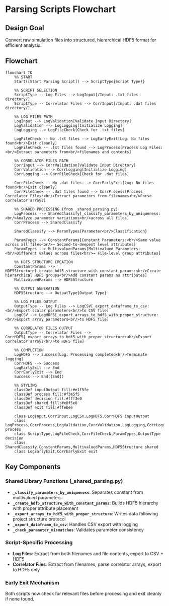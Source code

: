 # Parsing Scripts Flowchart

## Design Goal
Convert raw simulation files into structured, hierarchical HDF5 format
for efficient analysis.

## Flowchart

```mermaid
flowchart TD
    %% START
    Start([Start Parsing Script]) --> ScriptType{Script Type?}
    
    %% SCRIPT SELECTION
    ScriptType -- Log Files --> LogInput[/Input: .txt files directory/]
    ScriptType -- Correlator Files --> CorrInput[/Input: .dat files directory/]
    
    %% LOG FILES PATH
    LogInput --> LogValidation[Validate Input Directory]
    LogValidation --> LogLogging[Initialize Logging]
    LogLogging --> LogFileCheck[Check for .txt files]
    
    LogFileCheck -- No .txt files --> LogEarlyExit[Log: No files found<br/>Exit cleanly]
    LogFileCheck -- .txt files found --> LogProcess[Process Log Files:<br/>Extract parameters from<br/>filenames and contents]
    
    %% CORRELATOR FILES PATH
    CorrInput --> CorrValidation[Validate Input Directory]
    CorrValidation --> CorrLogging[Initialize Logging]
    CorrLogging --> CorrFileCheck[Check for .dat files]
    
    CorrFileCheck -- No .dat files --> CorrEarlyExit[Log: No files found<br/>Exit cleanly]
    CorrFileCheck -- .dat files found --> CorrProcess[Process Correlator Files:<br/>Extract parameters from filenames<br/>Parse correlator arrays]
    
    %% SHARED PROCESSING (from _shared_parsing.py)
    LogProcess --> SharedClassify[_classify_parameters_by_uniqueness:<br/>Analyze parameter variations<br/>across all files]
    CorrProcess --> SharedClassify
    
    SharedClassify --> ParamTypes{Parameter<br/>Classification}
    
    ParamTypes --> ConstantParams[Constant Parameters:<br/>Same value across all files<br/>→ Second-to-deepest level attributes]
    ParamTypes --> MultivaluedParams[Multivalued Parameters:<br/>Different values across files<br/>→ File-level group attributes]
    
    %% HDF5 STRUCTURE CREATION
    ConstantParams --> HDF5Structure[_create_hdf5_structure_with_constant_params:<br/>Create hierarchical HDF5 groups<br/>Add constant params as attributes]
    MultivaluedParams --> HDF5Structure
    
    %% OUTPUT GENERATION
    HDF5Structure --> OutputType{Output Type}
    
    %% LOG FILES OUTPUT
    OutputType -- Log Files --> LogCSV[_export_dataframe_to_csv:<br/>Export scalar parameters<br/>to CSV file]
    LogCSV --> LogHDF5[_export_arrays_to_hdf5_with_proper_structure:<br/>Export array parameters<br/>to HDF5 file]
    
    %% CORRELATOR FILES OUTPUT
    OutputType -- Correlator Files --> CorrHDF5[_export_arrays_to_hdf5_with_proper_structure:<br/>Export correlator arrays<br/>to HDF5 file]
    
    %% COMPLETION
    LogHDF5 --> Success[Log: Processing completed<br/>Terminate logging]
    CorrHDF5 --> Success
    LogEarlyExit --> End
    CorrEarlyExit --> End
    Success --> End([End])
    
    %% STYLING
    classDef inputOutput fill:#e1f5fe
    classDef process fill:#f3e5f5
    classDef decision fill:#fff3e0
    classDef shared fill:#e8f5e8
    classDef exit fill:#ffebee
    
    class LogInput,CorrInput,LogCSV,LogHDF5,CorrHDF5 inputOutput
    class LogProcess,CorrProcess,LogValidation,CorrValidation,LogLogging,CorrLogging process
    class ScriptType,LogFileCheck,CorrFileCheck,ParamTypes,OutputType decision
    class SharedClassify,ConstantParams,MultivaluedParams,HDF5Structure shared
    class LogEarlyExit,CorrEarlyExit exit
```

## Key Components

### Shared Library Functions (_shared_parsing.py)
- **`_classify_parameters_by_uniqueness`**: Separates constant from
  multivalued parameters
- **`_create_hdf5_structure_with_constant_params`**: Builds HDF5
  hierarchy with proper attribute placement
- **`_export_arrays_to_hdf5_with_proper_structure`**: Writes data
  following project structure protocol
- **`_export_dataframe_to_csv`**: Handles CSV export with logging
- **`_check_parameter_mismatches`**: Validates parameter consistency

### Script-Specific Processing
- **Log Files**: Extract from both filenames and file contents, export
  to CSV + HDF5
- **Correlator Files**: Extract from filenames, parse correlator arrays,
  export to HDF5 only

### Early Exit Mechanism
Both scripts now check for relevant files before processing and exit
cleanly if none found.
